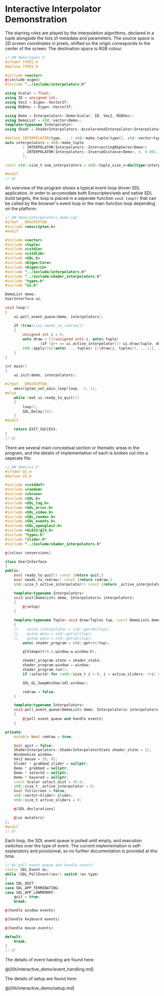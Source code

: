 # Interactive Interpolator Demonstration

The starring roles are played by the interpolation algorithms, declared in a
tuple alongside the lists of metadata and parameters. The source space is
2D screen coordinates in pixels, shifted so the origin corresponds to the
center of the screen. The destination space is RGB colour.  

```cpp 
// @#'demo/types.h'
#ifndef TYPES_H
#define TYPES_H

#include <vector>
@{include eigen}
#include "../include/interpolators.h"

using Scalar = float;
using ID = unsigned int;
using Vec2 = Eigen::Vector2f;
using RGBVec = Eigen::Vector3f;

using Demo = Interpolators::Demo<Scalar, ID, Vec2, RGBVec>;
using DemoList = std::vector<Demo>;
template<typename Interpolator>
using Shadr = ShaderInterpolators::AcceleratedInterpolator<Interpolator>;

#define INTERPOLATOR(type, ...) std::make_tuple(type{}, std::vector<type::Meta>{}, std::vector<type::Para>{}, type::Para{__VA_ARGS__}, Shadr<type>{})
auto interpolators = std::make_tuple
        ( INTERPOLATOR(Interpolators::IntersectingNSpheres<Demo>)
        , INTERPOLATOR(Interpolators::InverseDistance<Demo>, 4, 0.001, 0.0, 1.0)
        );

const std::size_t num_interpolators = std::tuple_size_v<decltype(interpolators)>;

#endif
// @/
```

An overview of the program shows a typical event-loop driven SDL application.
In order to accomodate both Emscripten/web and native SDL build targets, the
loop is placed in a seperate function `void loop()` that can be called by the
browser's event loop or the main function loop depending on the platform.

```cpp
// @#'demo/interpolators_demo.cpp'
#ifdef __EMSCRIPTEN__
#include <emscripten.h>
#endif

#include <vector>
#include <tuple>
#include <cstdio>
#include <cstdlib>
#include <SDL.h>
#include <Eigen/Core>
#include <Eigen/LU>
#include "../include/interpolators.h"
#include "../include/shader_interpolators.h"
#include "types.h"
#include "ui.h"

DemoList demo;
UserInterface ui;

void loop()
{
    ui.poll_event_queue(demo, interpolators);

    if (true)//ui.needs_to_redraw())
    {
        unsigned int i = 0;
        auto draw = [](unsigned int& i, auto& tuple)
                {if (i++ == ui.active_interpolator()) ui.draw(tuple, demo);};
        std::apply([&](auto& ... tuples) {((draw(i, tuples)), ...);}, interpolators);
    }
}

int main()
{
    ui.init(demo, interpolators);

#ifdef __EMSCRIPTEN__
    emscripten_set_main_loop(loop, -1, 1);
#else
    while (not ui.ready_to_quit())
    {
        loop();
        SDL_Delay(33);
    }
#endif

    return EXIT_SUCCESS;
}
// @/
```

There are several main conceptual section or thematic areas in the program, and
the details of implementation of each is broken out into a seperate file: 

```cpp
// @#'demo/ui.h'
#ifndef UI_H
#define UI_H

#include <cstddef>
#include <random>
#include <chrono>
#include <SDL.h>
#include <SDL_log.h>
#include <SDL_error.h>
#include <SDL_video.h>
#include <SDL_render.h>
#include <SDL_events.h>
#include <SDL_opengles2.h>
#include <GLES3/gl3.h>
#include "types.h"
#include "slider.h"
#include "../include/shader_interpolators.h"

@{colour conversions}

class UserInterface
{
public:
    bool ready_to_quit() const {return quit;}
    bool needs_to_redraw() const {return redraw;}
    std::size_t active_interpolator() const {return _active_interpolator;}

    template<typename Interpolators>
    void init(DemoList& demo, Interpolators& interpolators)
    {
        @{setup}
    }

    template<typename Tuple> void draw(Tuple& tup, const DemoList& demo) const
    {
    //    auto& interpolator = std::get<0>(tup);
    //    auto& meta = std::get<1>(tup);
    //    auto& para = std::get<2>(tup);
        auto& shader_program = std::get<4>(tup);

        glViewport(0,0,window.w,window.h);

        shader_program.state = shader_state;
        shader_program.window = window;
        shader_program.run();
        if (selectd) for (std::size_t i = 0; i < active_sliders; ++i) slider[i].run();

        SDL_GL_SwapWindow(sdl.window);

        redraw = false;
    }

    template<typename Interpolators>
    void poll_event_queue(DemoList& demo, Interpolators& interpolators)
    {
        @{poll event queue and handle events}
    }

private:
    mutable bool redraw = true;

    bool quit = false;
    ShaderInterpolators::ShaderInterpolatorState shader_state = {};
    WindowSize window;
    Vec2 mouse = {0, 0};
    Slider * grabbed_slider = nullptr;
    Demo * grabbed = nullptr;
    Demo * selectd = nullptr;
    Demo * hovered = nullptr;
    const Scalar select_dist = 30.0;
    std::size_t _active_interpolator = 0;
    bool fullscreen = false;
    std::vector<Slider> slider;
    std::size_t active_sliders = 0;

    @{SDL declarations}

    @{ui mutators}
};
#endif
// @/
```

Each loop, the SDL event queue is polled until empty, and execution switches
over the type of event. The current implementation is self-explanatory and
provisional, so no further documentation is provided at this time.

```cpp
// @='poll event queue and handle events'
static SDL_Event ev;
while (SDL_PollEvent(&ev)) switch (ev.type)
{
case SDL_QUIT:
case SDL_APP_TERMINATING:
case SDL_APP_LOWMEMORY:
    quit = true;
    break;

@{handle window events}

@{handle keyboard events}

@{handle mouse events}

default:
    break;
}
// @/
```

The details of event handing are found here:

@[lilit/interactive_demo/event_handling.md]

The details of setup are found here:

@[lilit/interactive_demo/setup.md]

